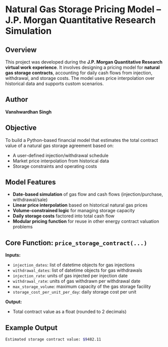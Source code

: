 # Natural Gas Storage Pricing Model – J.P. Morgan Quantitative Research Simulation

## Overview

This project was developed during the **J.P. Morgan Quantitative Research virtual work experience**. It involves designing a pricing model for **natural gas storage contracts**, accounting for daily cash flows from injection, withdrawal, and storage costs. The model uses price interpolation over historical data and supports custom scenarios.

## Author

**Vanshwardhan Singh**

## Objective

To build a Python-based financial model that estimates the total contract value of a natural gas storage agreement based on:
- A user-defined injection/withdrawal schedule
- Market price interpolation from historical data
- Storage constraints and operating costs

## Model Features

- **Date-based simulation** of gas flow and cash flows (injection/purchase, withdrawal/sale)
- **Linear price interpolation** based on historical natural gas prices
- **Volume-constrained logic** for managing storage capacity
- **Daily storage costs** factored into total cash flow
- **Modular pricing function** for reuse in other energy contract valuation problems

## Core Function: `price_storage_contract(...)`

**Inputs:**
- `injection_dates`: list of datetime objects for gas injections
- `withdrawal_dates`: list of datetime objects for gas withdrawals
- `injection_rate`: units of gas injected per injection date
- `withdrawal_rate`: units of gas withdrawn per withdrawal date
- `max_storage_volume`: maximum capacity of the gas storage facility
- `storage_cost_per_unit_per_day`: daily storage cost per unit

**Output:**
- Total contract value as a float (rounded to 2 decimals)

## Example Output

```bash
Estimated storage contract value: $9482.11
